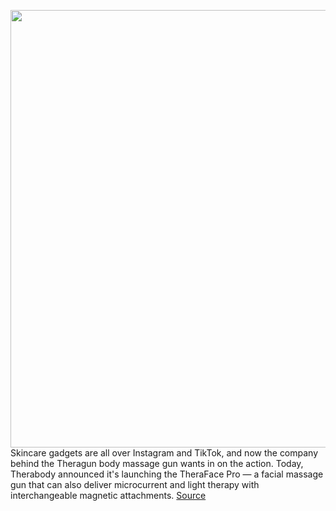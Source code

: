 <img src='https://cdn.vox-cdn.com/thumbor/8L-yM6OlQc4KRtgerLd5yzaCr98=/0x0:8192x5464/1200x800/filters:focal(3441x2077:4751x3387)/cdn.vox-cdn.com/uploads/chorus_image/image/70739355/THERAFACE_LIFESTYLE_KELSEY_BEDROOM_0081_copy.0.jpg' width='700px' /><br/>
Skincare gadgets are all over Instagram and TikTok, and now the company behind the Theragun body massage gun wants in on the action. Today, Therabody announced it's launching the TheraFace Pro — a facial massage gun that can also deliver microcurrent and light therapy with interchangeable magnetic attachments.
<a href='https://www.theverge.com/2022/4/12/23020395/theraface-pro-massage-gun-facial-microcurrent'> Source <a/>